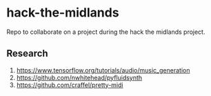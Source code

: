 # hack-the-midlands

Repo to collaborate on a project during the hack the midlands project.

## Research

1. <https://www.tensorflow.org/tutorials/audio/music_generation>
2. <https://github.com/nwhitehead/pyfluidsynth>
3. <https://github.com/craffel/pretty-midi>
